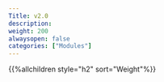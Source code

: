 ```yaml
---
Title: v2.0
description:
weight: 200
alwaysopen: false
categories: ["Modules"]
---
```

{{%allchildren style="h2" sort="Weight"%}}

